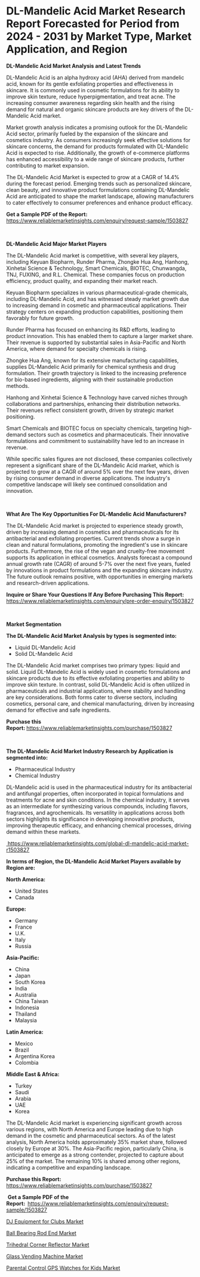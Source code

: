 <p><h1>DL-Mandelic Acid Market Research Report Forecasted for Period from 2024 -  2031 by Market Type, Market Application, and Region</h1></p><p><strong>DL-Mandelic Acid Market Analysis and Latest Trends</strong></p>
<p><p>DL-Mandelic Acid is an alpha hydroxy acid (AHA) derived from mandelic acid, known for its gentle exfoliating properties and effectiveness in skincare. It is commonly used in cosmetic formulations for its ability to improve skin texture, reduce hyperpigmentation, and treat acne. The increasing consumer awareness regarding skin health and the rising demand for natural and organic skincare products are key drivers of the DL-Mandelic Acid market.</p><p>Market growth analysis indicates a promising outlook for the DL-Mandelic Acid sector, primarily fueled by the expansion of the skincare and cosmetics industry. As consumers increasingly seek effective solutions for skincare concerns, the demand for products formulated with DL-Mandelic Acid is expected to rise. Additionally, the growth of e-commerce platforms has enhanced accessibility to a wide range of skincare products, further contributing to market expansion.</p><p>The DL-Mandelic Acid Market is expected to grow at a CAGR of 14.4% during the forecast period. Emerging trends such as personalized skincare, clean beauty, and innovative product formulations containing DL-Mandelic Acid are anticipated to shape the market landscape, allowing manufacturers to cater effectively to consumer preferences and enhance product efficacy.</p></p>
<p><strong>Get a Sample PDF of the Report:&nbsp;</strong> <a href="https://www.reliablemarketinsights.com/enquiry/request-sample/1503827?utm_campaign=1340&utm_medium=2&utm_source=Github&utm_content=ia&utm_term=27092024&utm_id=dl-mandelic-acid">https://www.reliablemarketinsights.com/enquiry/request-sample/1503827</a></p>
<p>&nbsp;</p>
<p><strong>DL-Mandelic Acid Major Market Players</strong></p>
<p><p>The DL-Mandelic Acid market is competitive, with several key players, including Keyuan Biopharm, Runder Pharma, Zhongke Hua Ang, Hanhong, Xinhetai Science & Technology, Smart Chemicals, BIOTEC, Chunwangda, TNJ, FUXING, and R.L. Chemical. These companies focus on production efficiency, product quality, and expanding their market reach.</p><p>Keyuan Biopharm specializes in various pharmaceutical-grade chemicals, including DL-Mandelic Acid, and has witnessed steady market growth due to increasing demand in cosmetic and pharmaceutical applications. Their strategy centers on expanding production capabilities, positioning them favorably for future growth.</p><p>Runder Pharma has focused on enhancing its R&D efforts, leading to product innovation. This has enabled them to capture a larger market share. Their revenue is supported by substantial sales in Asia-Pacific and North America, where demand for specialty chemicals is rising.</p><p>Zhongke Hua Ang, known for its extensive manufacturing capabilities, supplies DL-Mandelic Acid primarily for chemical synthesis and drug formulation. Their growth trajectory is linked to the increasing preference for bio-based ingredients, aligning with their sustainable production methods.</p><p>Hanhong and Xinhetai Science & Technology have carved niches through collaborations and partnerships, enhancing their distribution networks. Their revenues reflect consistent growth, driven by strategic market positioning.</p><p>Smart Chemicals and BIOTEC focus on specialty chemicals, targeting high-demand sectors such as cosmetics and pharmaceuticals. Their innovative formulations and commitment to sustainability have led to an increase in revenue.</p><p>While specific sales figures are not disclosed, these companies collectively represent a significant share of the DL-Mandelic Acid market, which is projected to grow at a CAGR of around 5% over the next few years, driven by rising consumer demand in diverse applications. The industry's competitive landscape will likely see continued consolidation and innovation.</p></p>
<p>&nbsp;</p>
<p><strong>What Are The Key Opportunities For DL-Mandelic Acid Manufacturers?</strong></p>
<p><p>The DL-Mandelic Acid market is projected to experience steady growth, driven by increasing demand in cosmetics and pharmaceuticals for its antibacterial and exfoliating properties. Current trends show a surge in clean and natural formulations, promoting the ingredient's use in skincare products. Furthermore, the rise of the vegan and cruelty-free movement supports its application in ethical cosmetics. Analysts forecast a compound annual growth rate (CAGR) of around 5-7% over the next five years, fueled by innovations in product formulations and the expanding skincare industry. The future outlook remains positive, with opportunities in emerging markets and research-driven applications.</p></p>
<p><strong>Inquire or Share Your Questions If Any Before Purchasing This Report:</strong> <a href="https://www.reliablemarketinsights.com/enquiry/pre-order-enquiry/1503827?utm_campaign=1340&utm_medium=2&utm_source=Github&utm_content=ia&utm_term=27092024&utm_id=dl-mandelic-acid">https://www.reliablemarketinsights.com/enquiry/pre-order-enquiry/1503827</a></p>
<p>&nbsp;</p>
<p><strong>Market Segmentation</strong></p>
<p><strong>The DL-Mandelic Acid Market Analysis by types is segmented into:</strong></p>
<p><ul><li>Liquid DL-Mandelic Acid</li><li>Solid DL-Mandelic Acid</li></ul></p>
<p><p>The DL-Mandelic Acid market comprises two primary types: liquid and solid. Liquid DL-Mandelic Acid is widely used in cosmetic formulations and skincare products due to its effective exfoliating properties and ability to improve skin texture. In contrast, solid DL-Mandelic Acid is often utilized in pharmaceuticals and industrial applications, where stability and handling are key considerations. Both forms cater to diverse sectors, including cosmetics, personal care, and chemical manufacturing, driven by increasing demand for effective and safe ingredients.</p></p>
<p><strong>Purchase this Report:&nbsp;</strong><a href="https://www.reliablemarketinsights.com/purchase/1503827?utm_campaign=1340&utm_medium=2&utm_source=Github&utm_content=ia&utm_term=27092024&utm_id=dl-mandelic-acid">https://www.reliablemarketinsights.com/purchase/1503827</a></p>
<p>&nbsp;</p>
<p><strong>The DL-Mandelic Acid Market Industry Research by Application is segmented into:</strong></p>
<p><ul><li>Pharmaceutical Industry</li><li>Chemical Industry</li></ul></p>
<p><p>DL-Mandelic acid is used in the pharmaceutical industry for its antibacterial and antifungal properties, often incorporated in topical formulations and treatments for acne and skin conditions. In the chemical industry, it serves as an intermediate for synthesizing various compounds, including flavors, fragrances, and agrochemicals. Its versatility in applications across both sectors highlights its significance in developing innovative products, improving therapeutic efficacy, and enhancing chemical processes, driving demand within these markets.</p></p>
<p><a href="https://www.reliablemarketinsights.com/global-dl-mandelic-acid-market-r1503827?utm_campaign=1340&utm_medium=2&utm_source=Github&utm_content=ia&utm_term=27092024&utm_id=dl-mandelic-acid">&nbsp;https://www.reliablemarketinsights.com/global-dl-mandelic-acid-market-r1503827</a></p>
<p><strong>In terms of Region, the DL-Mandelic Acid Market Players available by Region are:</strong></p>
<p>
    <p> <strong> North America: </strong>
        <ul>
            <li>United States</li>
            <li>Canada</li>
        </ul>
        </p> 
    <p> <strong> Europe: </strong>
        <ul>
            <li>Germany</li>
            <li>France</li>
            <li>U.K.</li>
            <li>Italy</li>
            <li>Russia</li>
        </ul>
        </p> 
    <p> <strong> Asia-Pacific: </strong>
        <ul>
            <li>China</li>
            <li>Japan</li>
            <li>South Korea</li>
            <li>India</li>
            <li>Australia</li>
            <li>China Taiwan</li>
            <li>Indonesia</li>
            <li>Thailand</li>
            <li>Malaysia</li>
        </ul>
        </p> 
    <p> <strong> Latin America: </strong>
        <ul>
            <li>Mexico</li>
            <li>Brazil</li>
            <li>Argentina Korea</li>
            <li>Colombia</li>
        </ul>
        </p> 
    <p> <strong> Middle East & Africa: </strong>
        <ul>
            <li>Turkey</li>
            <li>Saudi</li>
            <li>Arabia</li>
            <li>UAE</li>
            <li>Korea</li>
        </ul>
    </p>
    </p>
<p><p>The DL-Mandelic Acid market is experiencing significant growth across various regions, with North America and Europe leading due to high demand in the cosmetic and pharmaceutical sectors. As of the latest analysis, North America holds approximately 35% market share, followed closely by Europe at 30%. The Asia-Pacific region, particularly China, is anticipated to emerge as a strong contender, projected to capture about 25% of the market. The remaining 10% is shared among other regions, indicating a competitive and expanding landscape.</p></p>
<p><strong>Purchase this Report: </strong><a href="https://www.reliablemarketinsights.com/purchase/1503827?utm_campaign=1340&utm_medium=2&utm_source=Github&utm_content=ia&utm_term=27092024&utm_id=dl-mandelic-acid">https://www.reliablemarketinsights.com/purchase/1503827</a></p>
<p>&nbsp;<strong>Get a Sample PDF of the Report:&nbsp;&nbsp;</strong><a href="https://www.reliablemarketinsights.com/enquiry/request-sample/1503827?utm_campaign=1340&utm_medium=2&utm_source=Github&utm_content=ia&utm_term=27092024&utm_id=dl-mandelic-acid">https://www.reliablemarketinsights.com/enquiry/request-sample/1503827</a></p>
<p><strong></strong></p>
<p><p><a href="https://issuu.com/reportprime-2/docs/dj-equipment-for-clubs-market-size-_918b0ea495743e?utm_campaign=1340&utm_medium=2&utm_source=Github&utm_content=ia&utm_term=27092024&utm_id=dl-mandelic-acid">DJ Equipment for Clubs Market</a></p><p><a href="https://www.linkedin.com/pulse/ball-bearing-rod-end-market-trends-detailed-study-its-segmentation-wep5e?trackingId=z4w5ggu2Szm%2FrwW6etTopQ%3D%3D&utm_campaign=1340&utm_medium=2&utm_source=Github&utm_content=ia&utm_term=27092024&utm_id=dl-mandelic-acid">Ball Bearing Rod End Market</a></p><p><a href="https://www.linkedin.com/pulse/navigating-global-trihedral-corner-reflector-market-landscape-9umfe?trackingId=eF1VJzjATci4JNx%2FLFa4Og%3D%3D&utm_campaign=1340&utm_medium=2&utm_source=Github&utm_content=ia&utm_term=27092024&utm_id=dl-mandelic-acid">Trihedral Corner Reflector Market</a></p><p><a href="https://www.linkedin.com/pulse/global-glass-vending-machine-market-share-growth-opportunities-mukte?trackingId=8qjCQfHRT8uYKpXCaqErdg%3D%3D&utm_campaign=1340&utm_medium=2&utm_source=Github&utm_content=ia&utm_term=27092024&utm_id=dl-mandelic-acid">Glass Vending Machine Market</a></p><p><a href="https://issuu.com/reportprime-2/docs/parental-control-gps-watches-for-ki_3f567e79366db5?utm_campaign=1340&utm_medium=2&utm_source=Github&utm_content=ia&utm_term=27092024&utm_id=dl-mandelic-acid">Parental Control GPS Watches for Kids Market</a></p></p>